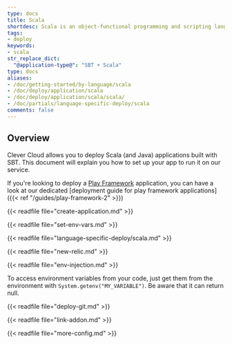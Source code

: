 ```yaml
---
type: docs
title: Scala
shortdesc: Scala is an object-functional programming and scripting language that runs on the Java platform…
tags:
- deploy
keywords:
- scala
str_replace_dict:
  "@application-type@": "SBT + Scala"
type: docs
aliases:
- /doc/getting-started/by-language/scala
- /doc/deploy/application/scala
- /doc/deploy/application/scala/scala/
- /doc/partials/language-specific-deploy/scala
comments: false
---
```


## Overview

Clever Cloud allows you to deploy Scala (and Java) applications built with SBT. This document will explain you how to set up your app to run it on our service.

If you're looking to deploy a [Play Framework](https://www.playframework.com) application, you can have a look at our dedicated [deployment guide for play framework applications]({{< ref "/guides/play-framework-2" >}})

{{< readfile file="create-application.md" >}}

{{< readfile file="set-env-vars.md" >}}

{{< readfile file="language-specific-deploy/scala.md" >}}

{{< readfile file="new-relic.md" >}}

{{< readfile file="env-injection.md" >}}

To access environment variables from your code, just get them from the environment with `System.getenv("MY_VARIABLE")`. Be aware that it can return null.

{{< readfile file="deploy-git.md" >}}

{{< readfile file="link-addon.md" >}}

{{< readfile file="more-config.md" >}}
